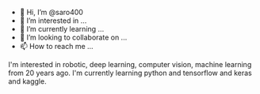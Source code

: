 - 👋 Hi, I’m @saro400
- 👀 I’m interested in ...
- 🌱 I’m currently learning ...
- 💞️ I’m looking to collaborate on ...
- 📫 How to reach me ...

<!---
saro400/saro400 is a ✨ special ✨ repository because its `README.md` (this file) appears on your GitHub profile.
You can click the Preview link to take a look at your changes.
--->
I'm interested in robotic, deep learning, computer vision, machine learning from 20 years ago.
I'm currently learning python and tensorflow and keras and kaggle.
